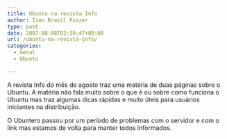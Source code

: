 ```yaml
---
title: Ubuntu na revista Info
author: Ivan Brasil Fuzzer
type: post
date: 2007-08-08T02:59:47+00:00
url: /ubuntu-na-revista-info/
categories:
  - Geral
  - Ubuntu

---
```

A revista Info do mês de agosto traz uma matéria de duas páginas sobre o Ubuntu. A matéria não fala muito sobre o que é ou sobre como funciona o Ubuntu mas traz algumas dicas rápidas e muito úteis para usuários iniciantes na distribuição.

O Ubuntero passou por um período de problemas com o servidor e com o link mas estamos de volta para manter todos informados.